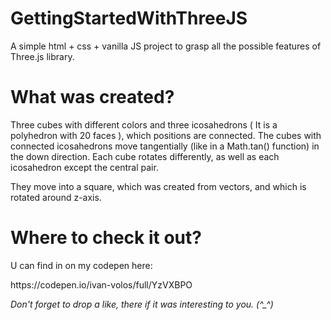 # GettingStartedWithThreeJS
A simple html + css + vanilla JS project to grasp all the possible features of Three.js library.

# What was created?
<p>Three cubes with different colors and three icosahedrons ( It is a polyhedron with 20 faces ), which positions are connected. The cubes with connected icosahedrons move tangentially (like in a Math.tan() function) in the down direction. Each cube rotates differently, as well as each icosahedron except the central pair.</p>
<p>They move into a square, which was created from vectors, and which is rotated around z-axis.</p>

# Where to check it out?
<p>U can find in on my codepen here:</p>
https://codepen.io/ivan-volos/full/YzVXBPO
<p><i>Don't forget to drop a like, there if it was interesting to you. (^_^)</i></p>
